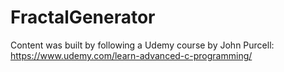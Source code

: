 # FractalGenerator

Content was built by following a Udemy course by John Purcell: https://www.udemy.com/learn-advanced-c-programming/
